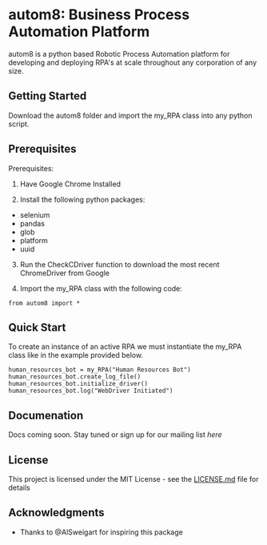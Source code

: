 # autom8: Business Process Automation Platform

autom8 is a python based Robotic Process Automation platform for developing and deploying RPA's at scale
throughout any corporation of any size.

## Getting Started

Download the autom8 folder and import the my_RPA class into any python script.

## Prerequisites

Prerequisites:
1. Have Google Chrome Installed

2. Install the following python packages:
  - selenium
  - pandas
  - glob
  - platform
  - uuid

3. Run the CheckCDriver function to download the most recent ChromeDriver from Google

4. Import the my_RPA class with the following code:
```
from autom8 import *
```

## Quick Start

To create an instance of an active RPA we must instantiate the my_RPA class like in the example provided below.

```
human_resources_bot = my_RPA("Human Resources Bot")
human_resources_bot.create_log_file()
human_resources_bot.initialize_driver()
human_resources_bot.log("WebDriver Initiated")
```

## Documenation

Docs coming soon. Stay tuned or sign up for our mailing list *here*

## License

This project is licensed under the MIT License - see the [LICENSE.md](LICENSE.md) file for details

## Acknowledgments

* Thanks to @AlSweigart for inspiring this package
